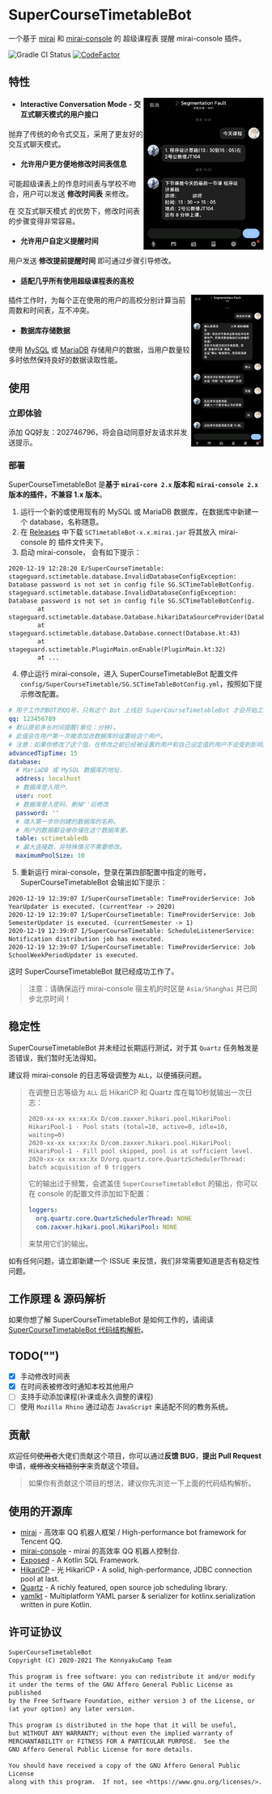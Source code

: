 # SuperCourseTimetableBot

一个基于 [mirai](https://github.com/mamoe/mirai/) 和 [mirai-console](https://github.com/mamoe/mirai-console) 的 超级课程表 提醒 mirai-console 插件。

![Gradle CI Status](https://github.com/KonnyakuCamp/SuperCourseTimetableBot/workflows/Gradle%20CI/badge.svg) [![CodeFactor](https://www.codefactor.io/repository/github/konnyakucamp/supercoursetimetablebot/badge)](https://www.codefactor.io/repository/github/konnyakucamp/supercoursetimetablebot)
## 特性

<img align="right" src="static/screenshot1.png" height="300">

- #### Interactive Conversation Mode - 交互式聊天模式的用户接口

抛弃了传统的命令式交互，采用了更友好的交互式聊天模式。

- #### 允许用户更方便地修改时间表信息

可能超级课表上的作息时间表与学校不吻合，用户可以发送 **修改时间表** 来修改。

在 交互式聊天模式 的优势下，修改时间表的步骤变得非常容易。

- #### 允许用户自定义提醒时间

用户发送 **修改提前提醒时间** 即可通过步骤引导修改。

- #### 适配几乎所有使用超级课程表的高校

<img align="right" src="static/screenshot2.png" height="300">

插件工作时，为每个正在使用的用户的高校分别计算当前周数和时间表，互不冲突。

- #### 数据库存储数据

使用 [MySQL](https://www.mysql.com/) 或 [MariaDB](https://mariadb.org/) 存储用户的数据，当用户数量较多时依然保持良好的数据读取性能。

## 使用

### 立即体验

添加 QQ好友：202746796，将会自动同意好友请求并发送提示。

### 部署

SuperCourseTimetableBot 是**基于 `mirai-core 2.x` 版本和 `mirai-console 2.x` 版本的插件，不兼容 1.x 版本**。

1. 运行一个新的或使用现有的 MySQL 或 MariaDB 数据库，在数据库中新建一个 database，名称随意。
2. 在 [Releases](https://github.com/KonnyakuCamp/SuperCourseTimetableBot/releases/) 中下载 `SCTimetableBot-x.x.mirai.jar` 将其放入 mirai-console 的 插件文件夹下。
3. 启动 mirai-console， 会有如下提示：

```
2020-12-19 12:28:20 E/SuperCourseTimetable: stageguard.sctimetable.database.InvalidDatabaseConfigException: Database password is not set in config file SG.SCTimeTableBotConfig.
stageguard.sctimetable.database.InvalidDatabaseConfigException: Database password is not set in config file SG.SCTimeTableBotConfig.
        at stageguard.sctimetable.database.Database.hikariDataSourceProvider(Database.kt:75)
        at stageguard.sctimetable.database.Database.connect(Database.kt:43)
        at stageguard.sctimetable.PluginMain.onEnable(PluginMain.kt:32)
        at ...
```

4. 停止运行 mirai-console，进入 SuperCourseTimetableBot 配置文件 `config/SuperCourseTimetable/SG.SCTimeTableBotConfig.yml`，按照如下提示修改配置。

```yaml
# 用于工作的BOT的QQ号，只有这个 Bot 上线后 SuperCourseTimetableBot 才会开始工作。
qq: 123456789
# 默认提前多长时间提醒(单位：分钟)。
# 此值会在用户第一次被添加进数据库时设置给这个用户。
# 注意：如果你修改了这个值，在修改之前已经被设置的用户和自己设定值的用户不会受到影响。
advancedTipTime: 15
database: 
  # MariaDB 或 MySQL 数据库的地址.
  address: localhost
  # 数据库登入用户.
  user: root
  # 数据库登入密码，删掉''后修改
  password: ''
  # 填入第一步你创建的数据库的名称。
  # 用户的数据都会被存储在这个数据库里。
  table: sctimetabledb
  # 最大连接数，非特殊情况不需要修改。
  maximumPoolSize: 10
```

5. 重新运行 mirai-console，登录在第四部配置中指定的账号，SuperCourseTimetableBot 会输出如下提示：

```
2020-12-19 12:39:07 I/SuperCourseTimetable: TimeProviderService: Job YearUpdater is executed. (currentYear -> 2020)
2020-12-19 12:39:07 I/SuperCourseTimetable: TimeProviderService: Job SemesterUpdater is executed. (currentSemester -> 1)
2020-12-19 12:39:07 I/SuperCourseTimetable: ScheduleListenerService: Notification distribution job has executed.
2020-12-19 12:39:07 I/SuperCourseTimetable: TimeProviderService: Job SchoolWeekPeriodUpdater is executed.
```

这时 SuperCourseTimetableBot 就已经成功工作了。

> 注意：请确保运行 mirai-console 宿主机的时区是 `Asia/Shanghai` 并已同步北京时间！

## 稳定性

SuperCourseTimetableBot 并未经过长期运行测试，对于其 `Quartz` 任务触发是否错误，我们暂时无法得知。

建议将 mirai-console 的日志等级调整为 `ALL`，以便捕获问题。

> 在调整日志等级为 `ALL` 后 HikariCP 和 Quartz 库在每10秒就输出一次日志：
>
> ```
> 2020-xx-xx xx:xx:Xx D/com.zaxxer.hikari.pool.HikariPool: HikariPool-1 - Pool stats (total=10, active=0, idle=10, waiting=0)
> 2020-xx-xx xx:xx:Xx D/com.zaxxer.hikari.pool.HikariPool: HikariPool-1 - Fill pool skipped, pool is at sufficient level.
> 2020-xx-xx xx:xx:Xx D/org.quartz.core.QuartzSchedulerThread: batch acquisition of 0 triggers
> ```
>
> 它的输出过于频繁，会遮盖住 `SuperCourseTimetableBot` 的输出，你可以在 console 的配置文件添加如下配置：
>
> ```yaml
> loggers:
>   org.quartz.core.QuartzSchedulerThread: NONE
>   com.zaxxer.hikari.pool.HikariPool: NONE
> ```
>
> 来禁用它们的输出。

如有任何问题，请立即新建一个 ISSUE 来反馈，我们非常需要知道是否有稳定性问题。

## 工作原理 & 源码解析

如果你想了解 SuperCourseTimetableBot 是如何工作的，请阅读 [SuperCourseTimetableBot 代码结构解析](source-analyze.md)。

## TODO("")

- [x] 手动修改时间表
- [x] 在时间表被修改时通知本校其他用户
- [ ] 支持手动添加课程(补课或永久调整的课程)
- [ ] 使用 `Mozilla Rhino` 通过动态 `JavaScript` 来适配不同的教务系统。

## 贡献

欢迎任何~~使用者~~大佬们贡献这个项目，你可以通过**反馈 BUG**，**提出 Pull Request** 申请，~~或修改文档错别字~~来贡献这个项目。

> 如果你有贡献这个项目的想法，建议你先浏览一下上面的代码结构解析。

## 使用的开源库

- [mirai](https://github.com/mamoe/mirai/) - 高效率 QQ 机器人框架 / High-performance bot framework for Tencent QQ.
- [mirai-console](https://github.com/mamoe/mirai-console) - mirai 的高效率 QQ 机器人控制台.
- [Exposed](https://github.com/JetBrains/Exposed) - A Kotlin SQL Framework.
- [HikariCP](https://github.com/brettwooldridge/HikariCP) - 光 HikariCP・A solid, high-performance, JDBC connection pool at last.
- [Quartz](https://github.com/quartz-scheduler/quartz) - A richly featured, open source job scheduling library.
- [yamlkt](https://github.com/Him188/yamlkt) - Multiplatform YAML parser & serializer for kotlinx.serialization written in pure Kotlin.

## 许可证协议

```
SuperCourseTimetableBot
Copyright (C) 2020-2021 The KonnyakuCamp Team

This program is free software: you can redistribute it and/or modify
it under the terms of the GNU Affero General Public License as published
by the Free Software Foundation, either version 3 of the License, or
(at your option) any later version.

This program is distributed in the hope that it will be useful,
but WITHOUT ANY WARRANTY; without even the implied warranty of
MERCHANTABILITY or FITNESS FOR A PARTICULAR PURPOSE.  See the
GNU Affero General Public License for more details.

You should have received a copy of the GNU Affero General Public License
along with this program.  If not, see <https://www.gnu.org/licenses/>.
```
